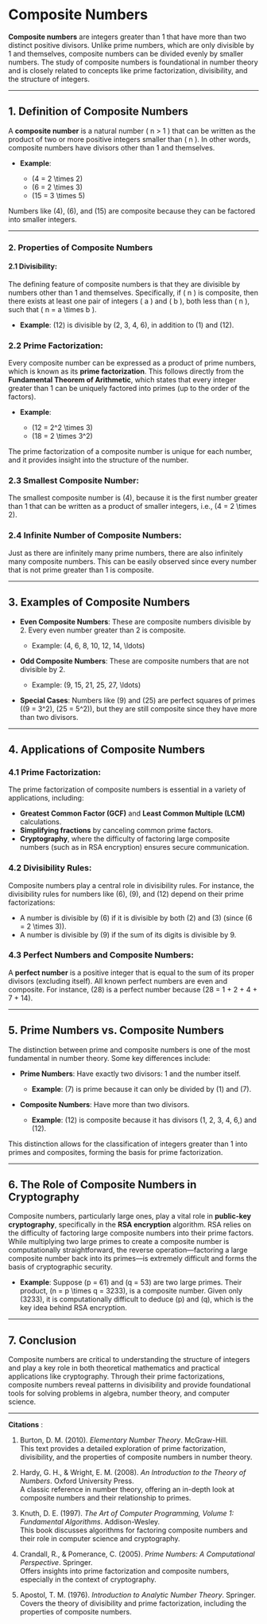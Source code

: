 # Composite Numbers

**Composite numbers** are integers greater than 1 that have more than two distinct positive divisors. Unlike prime numbers, which are only divisible by 1 and themselves, composite numbers can be divided evenly by smaller numbers. The study of composite numbers is foundational in number theory and is closely related to concepts like prime factorization, divisibility, and the structure of integers.

---

## **1. Definition of Composite Numbers**

A **composite number** is a natural number \( n > 1 \) that can be written as the product of two or more positive integers smaller than \( n \). In other words, composite numbers have divisors other than 1 and themselves.

- **Example**: 

    - \(4 = 2 \times 2\)
    - \(6 = 2 \times 3\)
    - \(15 = 3 \times 5\)

Numbers like \(4\), \(6\), and \(15\) are composite because they can be factored into smaller integers.

---

### **2. Properties of Composite Numbers**

#### 2.1 **Divisibility**:
The defining feature of composite numbers is that they are divisible by numbers other than 1 and themselves. Specifically, if \( n \) is composite, then there exists at least one pair of integers \( a \) and \( b \), both less than \( n \), such that \( n = a \times b \).

- **Example**: \(12\) is divisible by \(2, 3, 4, 6\), in addition to \(1\) and \(12\).

### 2.2 **Prime Factorization**:
Every composite number can be expressed as a product of prime numbers, which is known as its **prime factorization**. This follows directly from the **Fundamental Theorem of Arithmetic**, which states that every integer greater than 1 can be uniquely factored into primes (up to the order of the factors).

- **Example**:

    - \(12 = 2^2 \times 3\)
    - \(18 = 2 \times 3^2\)

The prime factorization of a composite number is unique for each number, and it provides insight into the structure of the number.

### 2.3 **Smallest Composite Number**:

The smallest composite number is \(4\), because it is the first number greater than 1 that can be written as a product of smaller integers, i.e., \(4 = 2 \times 2\).

### 2.4 **Infinite Number of Composite Numbers**:

Just as there are infinitely many prime numbers, there are also infinitely many composite numbers. This can be easily observed since every number that is not prime greater than 1 is composite.

---

## **3. Examples of Composite Numbers**

- **Even Composite Numbers**: These are composite numbers divisible by 2. Every even number greater than 2 is composite.
    - Example: \(4, 6, 8, 10, 12, 14, \ldots\)

- **Odd Composite Numbers**: These are composite numbers that are not divisible by 2.
    - Example: \(9, 15, 21, 25, 27, \ldots\)

- **Special Cases**: Numbers like \(9\) and \(25\) are perfect squares of primes (\(9 = 3^2\), \(25 = 5^2\)), but they are still composite since they have more than two divisors.

---

## **4. Applications of Composite Numbers**

### 4.1 **Prime Factorization**:

The prime factorization of composite numbers is essential in a variety of applications, including:

- **Greatest Common Factor (GCF)** and **Least Common Multiple (LCM)** calculations.
- **Simplifying fractions** by canceling common prime factors.
- **Cryptography**, where the difficulty of factoring large composite numbers (such as in RSA encryption) ensures secure communication.

### 4.2 **Divisibility Rules**:

Composite numbers play a central role in divisibility rules. For instance, the divisibility rules for numbers like \(6\), \(9\), and \(12\) depend on their prime factorizations:

- A number is divisible by \(6\) if it is divisible by both \(2\) and \(3\) (since \(6 = 2 \times 3\)).
- A number is divisible by \(9\) if the sum of its digits is divisible by 9.

### 4.3 **Perfect Numbers and Composite Numbers**:

A **perfect number** is a positive integer that is equal to the sum of its proper divisors (excluding itself). All known perfect numbers are even and composite. For instance, \(28\) is a perfect number because \(28 = 1 + 2 + 4 + 7 + 14\).

---

## **5. Prime Numbers vs. Composite Numbers**

The distinction between prime and composite numbers is one of the most fundamental in number theory. Some key differences include:

- **Prime Numbers**: Have exactly two divisors: 1 and the number itself.
    - **Example**: \(7\) is prime because it can only be divided by \(1\) and \(7\).
  
- **Composite Numbers**: Have more than two divisors.
    - **Example**: \(12\) is composite because it has divisors \(1, 2, 3, 4, 6,\) and \(12\).

This distinction allows for the classification of integers greater than 1 into primes and composites, forming the basis for prime factorization.

---

## **6. The Role of Composite Numbers in Cryptography**

Composite numbers, particularly large ones, play a vital role in **public-key cryptography**, specifically in the **RSA encryption** algorithm. RSA relies on the difficulty of factoring large composite numbers into their prime factors. While multiplying two large primes to create a composite number is computationally straightforward, the reverse operation—factoring a large composite number back into its primes—is extremely difficult and forms the basis of cryptographic security.

- **Example**: Suppose \(p = 61\) and \(q = 53\) are two large primes. Their product, \(n = p \times q = 3233\), is a composite number. Given only \(3233\), it is computationally difficult to deduce \(p\) and \(q\), which is the key idea behind RSA encryption.

---

## **7. Conclusion**

Composite numbers are critical to understanding the structure of integers and play a key role in both theoretical mathematics and practical applications like cryptography. Through their prime factorizations, composite numbers reveal patterns in divisibility and provide foundational tools for solving problems in algebra, number theory, and computer science.

---

**Citations** :

1. Burton, D. M. (2010). *Elementary Number Theory*. McGraw-Hill.  
   This text provides a detailed exploration of prime factorization, divisibility, and the properties of composite numbers in number theory.

2. Hardy, G. H., & Wright, E. M. (2008). *An Introduction to the Theory of Numbers*. Oxford University Press.  
   A classic reference in number theory, offering an in-depth look at composite numbers and their relationship to primes.

3. Knuth, D. E. (1997). *The Art of Computer Programming, Volume 1: Fundamental Algorithms*. Addison-Wesley.  
   This book discusses algorithms for factoring composite numbers and their role in computer science and cryptography.

4. Crandall, R., & Pomerance, C. (2005). *Prime Numbers: A Computational Perspective*. Springer.  
   Offers insights into prime factorization and composite numbers, especially in the context of cryptography.

5. Apostol, T. M. (1976). *Introduction to Analytic Number Theory*. Springer.  
   Covers the theory of divisibility and prime factorization, including the properties of composite numbers.